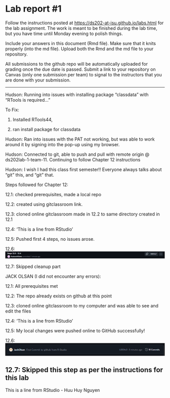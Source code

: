 
<!-- README.md is generated from README.Rmd. Please edit the README.Rmd file -->

# Lab report \#1

Follow the instructions posted at
<https://ds202-at-isu.github.io/labs.html> for the lab assignment. The
work is meant to be finished during the lab time, but you have time
until Monday evening to polish things.

Include your answers in this document (Rmd file). Make sure that it
knits properly (into the md file). Upload both the Rmd and the md file
to your repository.

All submissions to the github repo will be automatically uploaded for
grading once the due date is passed. Submit a link to your repository on
Canvas (only one submission per team) to signal to the instructors that
you are done with your submission.

------------------------------------------------------------------------

Hudson: Running into issues with installing package “classdata” with
“RTools is required…”

To Fix:

1.  Installed RTools44,

2.  ran install package for classdata

Hudson: Ran into issues with the PAT not working, but was able to work
around it by signing into the pop-up using my browser.

Hudson: Connected to git, able to push and pull with remote origin @
ds202lab-1-team-11. Continuing to follow Chapter 12 instructions

Hudson: I wish I had this class first semester!! Everyone always talks
about “git” this, and “git” that.

Steps followed for Chapter 12:

12.1: checked prerequisites, made a local repo

12.2: created using gitclassroom link.

12.3: cloned online gitclassroom made in 12.2 to same directory created
in 12.1

12.4: ‘This is a line from RStudio’

12.5: Pushed first 4 steps, no issues arose.

12.6: ![](Screenshot%202024-09-18%20182338.png)

12.7: Skipped cleanup part

JACK OLSAN (I did not encounter any errors):

12.1: All prerequisites met

12.2: The repo already exists on github at this point

12.3: cloned online gitclassroom to my computer and was able to see and edit the files

12.4: ‘This is a line from RStudio’

12.5: My local changes were pushed online to GitHub successfully!

12.6: ![](JackOPushScreenshot.png)

12.7: Skipped this step as per the instructions for this lab
------------------------------------------------------------------------------------------
This is a line from RStudio - Huu Huy Nguyen

